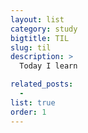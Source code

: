 ```yaml
---
layout: list
category: study
bigtitle: TIL
slug: til
description: >
  Today I learn

related_posts:
  -
list: true
order: 1
---
```

